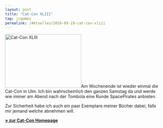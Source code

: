 ```yaml
---
layout: post
title: "Cat-Con XLIII"
tag: jcgames
permalink: /Aktuelles/2016-09-19-cat-con-xliii
---
```


<img alt="Cat-Con XLIII" class="floatleft" height="177" src="{{ site.baseurl }}/assets/pics/jcgames/gallery/diverse/tn2/catconxliii.jpg" width="250" />Am Wochenende ist wieder einmal die Cat-Con in Ulm. Ich bin wahrscheinlich den ganzen Samstag da und werde wie immer am Abend nach der Tombola eine Runde SpacePirates anbieten.

Zur Sicherheit habe ich auch ein paar Exemplare meiner Bücher dabei, falls mir jemand welche abnehmen will.

**[&raquo; zur Cat-Con Homepage](http://cat-con.de/)**


